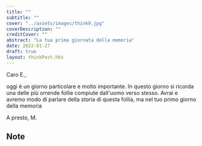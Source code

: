 ```yaml
---
title: ""
subtitle: ""
cover: "../assets/images/think9.jpg"
coverDescription: ""
creditCover: ""
abstract: "La tua prima giornata della memoria"
date: 2022-01-27
draft: true
layout: thinkPost.hbs
---
```


Caro E.,

oggi è un giorno particolare e molto importante. In questo giorno si ricorda una delle più orrende follie compiute dall'uomo verso stesso.
Avrai e avremo modo di parlare della storia di questa follia, ma nel tuo primo giorno della memoria

A presto,
M.

## Note
[^1]: